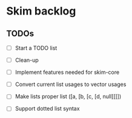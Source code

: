 # Skim backlog

## TODOs

- [ ] Start a TODO list
- [ ] Clean-up
- [ ] Implement features needed for skim-core
- [ ] Convert current list usages to vector usages
- [ ] Make lists proper list ([a, [b, [c, [d, null]]]]) 
- [ ] Support dotted list syntax

